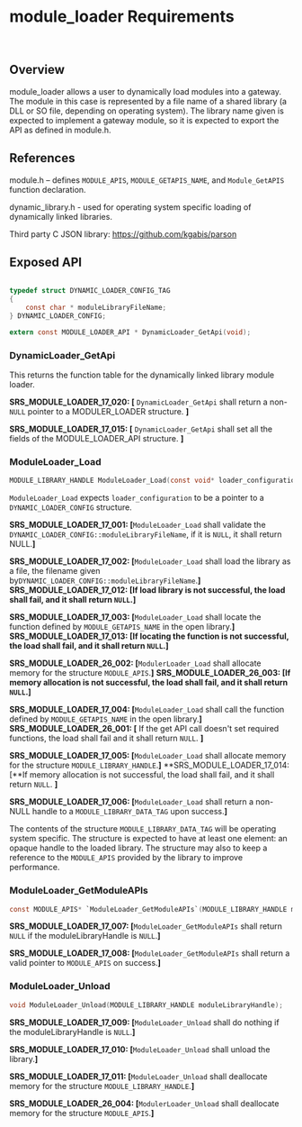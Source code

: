 # module_loader Requirements


 
## Overview
module_loader allows a user to dynamically load modules into a gateway.  The module in this case is represented by a file name of a shared library (a DLL or SO file, depending on operating system).  The library name given is expected to implement a gateway module, so it is expected to export the API as defined in module.h.
## References
module.h – defines `MODULE_APIS`, `MODULE_GETAPIS_NAME`, and `Module_GetAPIS` function declaration.

dynamic_library.h - used for operating system specific loading of dynamically linked libraries.

Third party C JSON library: https://github.com/kgabis/parson

## Exposed API
```C

typedef struct DYNAMIC_LOADER_CONFIG_TAG
{
    const char * moduleLibraryFileName;
} DYNAMIC_LOADER_CONFIG;

extern const MODULE_LOADER_API * DynamicLoader_GetApi(void);
```

### DynamicLoader_GetApi

This returns the function table for the dynamically linked library module loader.

**SRS_MODULE_LOADER_17_020: [** `DynamicLoader_GetApi` shall return a non-`NULL` pointer to a MODULER_LOADER structure. **]**

**SRS_MODULE_LOADER_17_015: [** `DynamicLoader_GetApi` shall set all the fields of the MODULE_LOADER_API structure. **]**

### ModuleLoader_Load
```C
MODULE_LIBRARY_HANDLE ModuleLoader_Load(const void* loader_configuration);
```

`ModuleLoader_Load` expects `loader_configuration` to be a pointer to a `DYNAMIC_LOADER_CONFIG` structure.

**SRS_MODULE_LOADER_17_001: [**`ModuleLoader_Load` shall validate the `DYNAMIC_LOADER_CONFIG::moduleLibraryFileName`, if it is `NULL`, it shall return NULL.**]** 
	
**SRS_MODULE_LOADER_17_002: [**`ModuleLoader_Load` shall load the library as a file, the filename given by`DYNAMIC_LOADER_CONFIG::moduleLibraryFileName`.**]**
**SRS_MODULE_LOADER_17_012: [**If load library is not successful, the load shall fail, and it shall return `NULL`.**]** 
	
**SRS_MODULE_LOADER_17_003: [**`ModuleLoader_Load` shall locate the function defined by `MODULE_GETAPIS_NAME` in the open library.**]**
**SRS_MODULE_LOADER_17_013: [**If locating the function is not successful, the load shall fail, and it shall return `NULL`.**]**

**SRS_MODULE_LOADER_26_002: [**`ModulerLoader_Load` shall allocate memory for the structure `MODULE_APIS`.**]**
**SRS_MODULE_LOADER_26_003: [**If memory allocation is not successful, the load shall fail, and it shall return `NULL`.**]**

**SRS_MODULE_LOADER_17_004: [**`ModuleLoader_Load` shall call the function defined by `MODULE_GETAPIS_NAME` in the open library.**]**
**SRS_MODULE_LOADER_26_001: [** If the get API call doesn't set required functions, the load shall fail and it shall return `NULL`. **]**

**SRS_MODULE_LOADER_17_005: [**`ModuleLoader_Load` shall allocate memory for the structure `MODULE_LIBRARY_HANDLE`.**]**
**SRS_MODULE_LOADER_17_014: [**If memory allocation is not successful, the load shall fail, and it shall return `NULL`. **]**
 
**SRS_MODULE_LOADER_17_006: [**`ModuleLoader_Load` shall return a non-NULL handle to a `MODULE_LIBRARY_DATA_TAG` upon success.**]**
 
The contents of the structure `MODULE_LIBRARY_DATA_TAG` will be operating system specific.  The structure is expected to have at least one element: an opaque handle to the loaded library.  The structure may also to keep a reference to the `MODULE_APIS` provided by the library to improve performance.

### ModuleLoader_GetModuleAPIs
```C
const MODULE_APIS* `ModuleLoader_GetModuleAPIs`(MODULE_LIBRARY_HANDLE moduleLibraryHandle);
```

**SRS_MODULE_LOADER_17_007: [**`ModuleLoader_GetModuleAPIs` shall return `NULL` if the moduleLibraryHandle is `NULL`.**]**
 
**SRS_MODULE_LOADER_17_008: [**`ModuleLoader_GetModuleAPIs` shall return a valid pointer to `MODULE_APIS` on success.**]** 

### ModuleLoader_Unload
```C
void ModuleLoader_Unload(MODULE_LIBRARY_HANDLE moduleLibraryHandle);
```

**SRS_MODULE_LOADER_17_009: [**`ModuleLoader_Unload` shall do nothing if the moduleLibraryHandle is `NULL`.**]**
 
**SRS_MODULE_LOADER_17_010: [**`ModuleLoader_Unload` shall unload the library.**]**
 
**SRS_MODULE_LOADER_17_011: [**`ModuleLoader_Unload` shall deallocate memory for the structure `MODULE_LIBRARY_HANDLE`.**]**

**SRS_MODULE_LOADER_26_004: [**`ModulerLoader_Unload` shall deallocate memory for the structure `MODULE_APIS`.**]**
